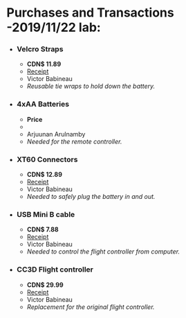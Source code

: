 # Purchases and Transactions -2019/11/22 lab:
* ### Velcro Straps
  * **CDN$ 11.89**
  * [Receipt](https://github.com/uOttawaDrone/drone-fall-2019/blob/feature/-billables/docs/billables/receipts/Velcro%20Wraps%20Receipt.pdf)
  * Victor Babineau
  * *Reusable tie wraps to hold down the battery.*
* ### 4xAA Batteries
   * **Price**
   *
   * Arjuunan Arulnamby
   * *Needed for the remote controller.*
* ### XT60 Connectors
  * **CDN$ 12.89**
  * [Receipt](https://github.com/uOttawaDrone/drone-fall-2019/blob/feature/-billables/docs/billables/receipts/XT60%20Connectors%20Receipt.pdf)
  * Victor Babineau
  * *Needed to safely plug the battery in and out.*
* ### USB Mini B cable
  * **CDN$ 7.88**
  * [Receipt]()
  * Victor Babineau
  * *Needed to control the flight controller from computer.*
* ### CC3D Flight controller
  * **CDN$ 29.99**
  * [Receipt](https://github.com/uOttawaDrone/drone-fall-2019/blob/feature/-billables/docs/billables/receipts/CC3D%20Flight%20Contoller%20Receipt.pdf) 
  * Victor Babineau
  * *Replacement for the original flight controller.*
